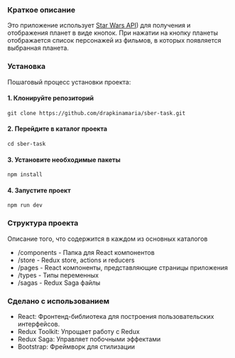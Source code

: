 ### Краткое описание

Это приложение использует [Star Wars API](https://swapi.dev/)) для получения и отображения планет в виде кнопок. При
нажатии на кнопку планеты отображается список персонажей из фильмов, в которых появляется выбранная планета.

### Установка

Пошаговый процесс установки проекта:

#### 1. Клонируйте репозиторий

```
git clone https://github.com/drapkinamaria/sber-task.git
```

#### 2. Перейдите в каталог проекта

```
cd sber-task
```

#### 3. Установите необходимые пакеты

```
npm install
```

#### 4. Запустите проект

```
npm run dev
```

### Структура проекта

Описание того, что содержится в каждом из основных каталогов

- /components - Папка для React компонентов
- /store - Redux store, actions и reducers
- /pages - React компоненты, представляющие страницы приложения
- /types - Типы переменных
- /sagas - Redux Saga файлы

### Сделано с использованием

- React: Фронтенд-библиотека для построения пользовательских интерфейсов.
- Redux Toolkit: Упрощает работу с Redux
- Redux Saga: Управляет побочными эффектами
- Bootstrap: Фреймворк для стилизации
